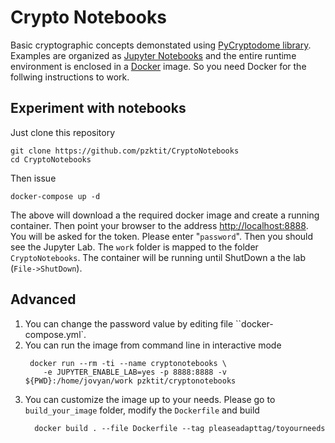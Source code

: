 # Crypto Notebooks

Basic cryptographic concepts demonstated using [PyCryptodome library](https://pypi.org/project/pycryptodome/).
Examples are organized as [Jupyter Notebooks](https://jupyter.org/) and the entire runtime environment is enclosed in a 
[Docker](https://www.docker.com/) image. So you need Docker for the follwing instructions to work.

## Experiment with notebooks

Just clone this repository
```
git clone https://github.com/pzktit/CryptoNotebooks
cd CryptoNotebooks
```
Then issue
```
docker-compose up -d
```
The above will download a the required docker image and create a running container.
Then point your browser to the address [http://localhost:8888](http://localhost:8888).
You will be asked for the token. Please enter "``password``". 
Then you should see the Jupyter Lab. The ``work`` folder is mapped to the folder ``CryptoNotebooks``.
The container will be running until ShutDown a the lab (``File->ShutDown``).

## Advanced

1. You can change the password value by editing file ``docker-compose.yml`.
2. You can run the image from command line in interactive mode
   ```
    docker run --rm -ti --name cryptonotebooks \
	   -e JUPYTER_ENABLE_LAB=yes -p 8888:8888 -v ${PWD}:/home/jovyan/work pzktit/cryptonotebooks
	 ```
3. You can customize the image up to your needs. Please go to ``build_your_image`` folder, modify the ``Dockerfile`` and build 
   ```
	 docker build . --file Dockerfile --tag pleaseadapttag/toyourneeds
	 ```
